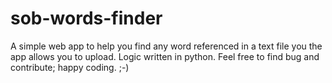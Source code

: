 # sob-words-finder
A simple web app to help you find any word referenced in a text file you the app allows you to upload. Logic written in python. Feel free to find bug and contribute; happy coding. ;-)
